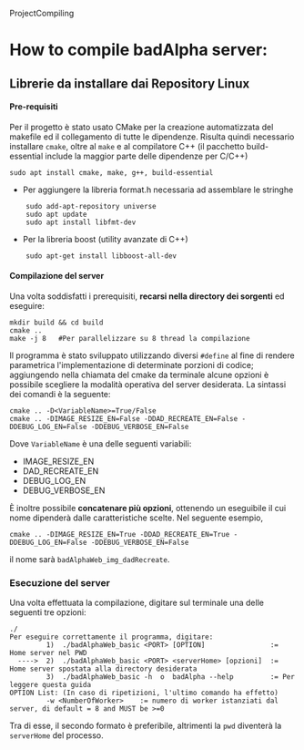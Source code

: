 ProjectCompiling

# How to compile badAlpha server:

## Librerie da installare dai Repository Linux 

#### Pre-requisiti
Per il progetto è stato usato CMake per la creazione automatizzata del makefile ed il collegamento di tutte le dipendenze. 
Risulta quindi necessario installare `cmake`, oltre al `make` e al compilatore C++ (il pacchetto build-essential include la maggior parte delle dipendenze per C/C++)
```
sudo apt install cmake, make, g++, build-essential
```

- Per aggiungere la libreria format.h necessaria ad assemblare le stringhe
```
    sudo add-apt-repository universe
    sudo apt update
    sudo apt install libfmt-dev
```
- Per la libreria boost (utility avanzate di C++)
```
    sudo apt-get install libboost-all-dev
```

#### Compilazione del server
Una volta soddisfatti i prerequisiti, **recarsi nella directory dei sorgenti** ed eseguire:
```
mkdir build && cd build
cmake ..
make -j 8   #Per parallelizzare su 8 thread la compilazione
```

Il programma è stato sviluppato utilizzando diversi `#define` al fine di rendere parametrica l'implementazione di determinate porzioni di codice; aggiungendo nella chiamata del cmake da terminale alcune opzioni è possibile scegliere la modalità operativa del server desiderata. La sintassi dei comandi è la seguente:
```
cmake .. -D<VariableName>=True/False
cmake .. -DIMAGE_RESIZE_EN=False -DDAD_RECREATE_EN=False -DDEBUG_LOG_EN=False -DDEBUG_VERBOSE_EN=False
```
Dove `VariableName` è una delle seguenti variabili:
- IMAGE_RESIZE_EN
- DAD_RECREATE_EN
- DEBUG_LOG_EN
- DEBUG_VERBOSE_EN

È inoltre possibile **concatenare più opzioni**, ottenendo un eseguibile il cui nome dipenderà dalle caratteristiche scelte. Nel seguente esempio,
```
cmake .. -DIMAGE_RESIZE_EN=True -DDAD_RECREATE_EN=True -DDEBUG_LOG_EN=False -DDEBUG_VERBOSE_EN=False
```
il nome sarà `badAlphaWeb_img_dadRecreate`.

### Esecuzione del server
Una volta effettuata la compilazione, digitare sul terminale una delle seguenti tre opzioni:
```
./
Per eseguire correttamente il programma, digitare:
         1)  ./badAlphaWeb_basic <PORT> [OPTION]                := Home server nel PWD 
  ---->  2)  ./badAlphaWeb_basic <PORT> <serverHome> [opzioni]  := Home server spostata alla directory desiderata
         3)  ./badAlphaWeb_basic -h  o  badAlpha --help         := Per leggere questa guida
OPTION List: (In caso di ripetizioni, l'ultimo comando ha effetto)
         -w <NumberOfWorker>    := numero di worker istanziati dal server, di default = 8 and MUST be >=0
```

Tra di esse, il secondo formato è preferibile, altrimenti la `pwd` diventerà la `serverHome` del processo.
